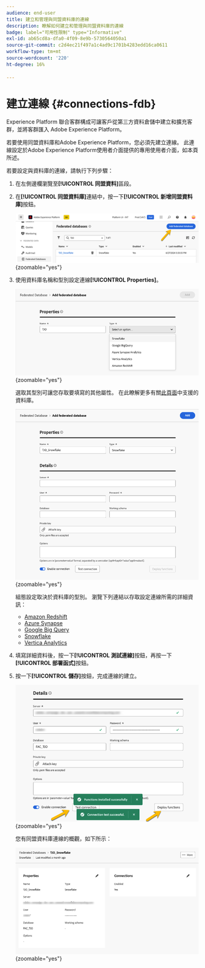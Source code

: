 ```yaml
---
audience: end-user
title: 建立和管理與同盟資料庫的連線
description: 瞭解如何建立和管理與同盟資料庫的連線
badge: label="可用性限制" type="Informative"
exl-id: ab65cd8a-dfa0-4f09-8e9b-5730564050a1
source-git-commit: c2d4ec21f497a1c4ad9c1701b4283edd16ca0611
workflow-type: tm+mt
source-wordcount: '220'
ht-degree: 16%

---
```


# 建立連線 {#connections-fdb}

Experience Platform 聯合客群構成可讓客戶從第三方資料倉儲中建立和擴充客群，並將客群匯入 Adobe Experience Platform。

若要使用同盟資料庫和Adobe Experience Platform，您必須先建立連線。 此連線設定於Adobe Experience Platform使用者介面提供的專用使用者介面，如本頁所述。

若要設定與資料庫的連線，請執行下列步驟：

1. 在左側邊欄瀏覽至&#x200B;**[!UICONTROL 同盟資料]**&#x200B;區段。

1. 在&#x200B;**[!UICONTROL 同盟資料庫]**&#x200B;連結中，按一下&#x200B;**[!UICONTROL 新增同盟資料庫]**&#x200B;按鈕。

   ![](assets/connections_list.png){zoomable="yes"}

1. 使用資料庫名稱和型別設定連線&#x200B;**[!UICONTROL Properties]**。

   ![](assets/connections_name.png){zoomable="yes"}

   選取其型別可讓您存取要填寫的其他屬性。 在此瞭解更多有關[此頁面](federated-db.md)中支援的資料庫。

   ![](assets/connections_details.png){zoomable="yes"}

   組態設定取決於資料庫的型別。 瀏覽下列連結以存取設定連線所需的詳細資訊：

   * [Amazon Redshift](federated-db.md#amazon-redshift)
   * [Azure Synapse](federated-db.md#azure-synapse-redshift)
   * [Google Big Query](federated-db.md#google-big-query)
   * [Snowflake](federated-db.md#snowflake)
   * [Vertica Analytics](federated-db.md#vertica-analytics)

1. 填寫詳細資料後，按一下&#x200B;**[!UICONTROL 測試連線]**&#x200B;按鈕，再按一下&#x200B;**[!UICONTROL 部署函式]**&#x200B;按鈕。

1. 按一下&#x200B;**[!UICONTROL 儲存]**&#x200B;按鈕，完成連線的建立。

   ![](assets/connections_testdeploy.png){zoomable="yes"}

   您有同盟資料庫連線的概觀，如下所示：

   ![](assets/connections_overview.png){zoomable="yes"}
